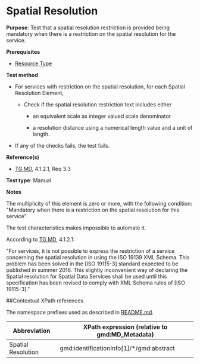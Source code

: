 # Spatial Resolution

**Purpose**: Test that a spatial resolution restriction is provided being mandatory when there is a restriction on the spatial resolution for the service.

**Prerequisites**

* [Resource Type](./resource-type.md)

**Test method**

* For services with restriction on the spatial resolution, for each Spatial Resolution Element,

    * Check if the spatial resolution restriction text includes either

        * an equivalent scale as integer valued scale denominator
        
        * a resolution distance using a numerical length value and a unit of length.

* If any of the checks fails, the test fails.

**Reference(s)**	 

* [TG MD](./README.md#ref_TG_MD), 4.1.2.1, Req 3.3

**Test type**: Manual

**Notes**

The multiplicity of this element is zero or more, with the following condition: "Mandatory when there is a restriction on the spatial resolution for this service".

The test characteristics makes impossible to automate it.

According to [TG MD](./README.md#ref_TG_MD), 4.1.2.1:

"For services, it is not possible to express the restriction of a service concerning the spatial resolution in using the ISO 19139 XML Schema. This problem has been solved in the [ISO 19115-3] standard expected to be published in summer 2016. This slightly inconvenient way of declaring the Spatial resolution for Spatial Data Services shall be used until this specification has been revised to comply with XML Schema rules of [ISO 19115-3]."

##Contextual XPath references

The namespace prefixes used as described in [README.md](./README.md#namespaces).

Abbreviation                                   |  XPath expression (relative to gmd:MD_Metadata)
-----------------------------------------------| -------------------------------------------------------------------------
<a name="spatialResolution"></a> Spatial Resolution | gmd:identificationInfo[1]/*/gmd:abstract
